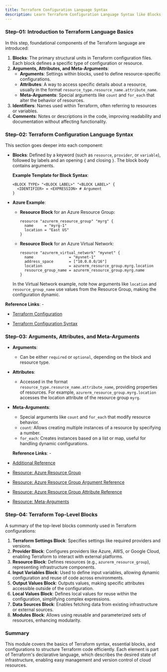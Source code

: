 ```yaml
---
title: Terraform Configuration Language Syntax
description: Learn Terraform Configuration Language Syntax like Blocks, Arguments, Comments etc
---
```


### Step-01: Introduction to Terraform Language Basics
In this step, foundational components of the Terraform language are introduced:

1. **Blocks**: The primary structural units in Terraform configuration files. Each block defines a specific type of configuration or resource.
2. **Arguments, Attributes, and Meta-Arguments**:
   - **Arguments**: Settings within blocks, used to define resource-specific configurations.
   - **Attributes**: A way to access specific details about a resource, usually in the format `resource_type.resource_name.attribute_name`.
   - **Meta-Arguments**: Special arguments like `count` and `for_each` that alter the behavior of resources.
3. **Identifiers**: Names used within Terraform, often referring to resources or variables.
4. **Comments**: Notes or descriptions in the code, improving readability and documentation without affecting functionality.

### Step-02: Terraform Configuration Language Syntax
This section goes deeper into each component:

- **Blocks**: Defined by a keyword (such as `resource`, `provider`, or `variable`), followed by labels and an opening `{` and closing `}`. The block body contains arguments.
  
    **Example Template for Block Syntax**:
    ```hcl
    <BLOCK TYPE> "<BLOCK LABEL>" "<BLOCK LABEL>" {
      <IDENTIFIER> = <EXPRESSION> # Argument
    }
    ```
  
- **Azure Example**:
    - **Resource Block** for an Azure Resource Group:
      ```hcl
      resource "azurerm_resource_group" "myrg" {
        name     = "myrg-1"
        location = "East US"
      }
      ```
    - **Resource Block** for an Azure Virtual Network:
      ```hcl
      resource "azurerm_virtual_network" "myvnet" {
        name                = "myvnet-1"
        address_space       = ["10.0.0.0/16"]
        location            = azurerm_resource_group.myrg.location
        resource_group_name = azurerm_resource_group.myrg.name
      }
      ```
    In the Virtual Network example, note how arguments like `location` and `resource_group_name` use values from the Resource Group, making the configuration dynamic.

 **Reference Links**: -
  
- [Terraform Configuration](https://www.terraform.io/docs/configuration/index.html)
  
- [Terraform Configuration Syntax](https://www.terraform.io/docs/configuration/syntax.html)

### Step-03: Arguments, Attributes, and Meta-Arguments
- **Arguments**:
  - Can be either `required` or `optional`, depending on the block and resource type.
- **Attributes**:
  - Accessed in the format `resource_type.resource_name.attribute_name`, providing properties of resources. For example, `azurerm_resource_group.myrg.location` accesses the location attribute of the resource group `myrg`.
- **Meta-Arguments**:
  - Special arguments like `count` and `for_each` that modify resource behavior.
  - `count`: Allows creating multiple instances of a resource by specifying a number.
  - `for_each`: Creates instances based on a list or map, useful for handling dynamic configurations.
    
  **Reference Links**: - 
  
- [Additional Reference](https://learn.hashicorp.com/tutorials/terraform/resource?in=terraform/configuration-language)
  
- [Resource: Azure Resource Group](https://registry.terraform.io/providers/hashicorp/azurerm/latest/docs/data-sources/resource_group)
 
- [Resource: Azure Resource Group Argument Reference](https://registry.terraform.io/providers/hashicorp/azurerm/latest/docs/data-sources/resource_group#arguments-reference)
  
- [Resource: Azure Resource Group Attribute Reference](https://registry.terraform.io/providers/hashicorp/azurerm/latest/docs/data-sources/resource_group#attributes-reference)
  
- [Resource: Meta-Arguments](https://www.terraform.io/docs/language/meta-arguments/depends_on.html)

### Step-04: Terraform Top-Level Blocks
A summary of the top-level blocks commonly used in Terraform configurations:

1. **Terraform Settings Block**: Specifies settings like required providers and versions.
2. **Provider Block**: Configures providers like Azure, AWS, or Google Cloud, enabling Terraform to interact with external platforms.
3. **Resource Block**: Defines resources (e.g., `azurerm_resource_group`), representing infrastructure components.
4. **Input Variables Block**: Used to define input variables, allowing dynamic configuration and reuse of code across environments.
5. **Output Values Block**: Outputs values, making specific attributes accessible outside of the configuration.
6. **Local Values Block**: Defines local values for reuse within the configuration, simplifying complex expressions.
7. **Data Sources Block**: Enables fetching data from existing infrastructure or external sources.
8. **Modules Block**: Allows using reusable and parameterized sets of resources, enhancing modularity.

### Summary
This module covers the basics of Terraform syntax, essential blocks, and configurations to structure Terraform code efficiently. Each element is part of Terraform's declarative language, which describes the desired state of infrastructure, enabling easy management and version control of cloud resources.
